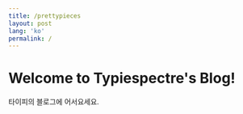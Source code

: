 ```yaml
---
title: /prettypieces
layout: post
lang: 'ko'
permalink: /
---
```


# Welcome to Typiespectre's Blog!

타이피의 블로그에 어서요세요.
